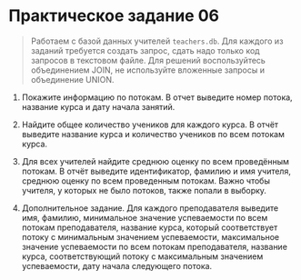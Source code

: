 # Практическое задание 06

> Работаем с базой данных учителей `teachers.db`.
> Для каждого из заданий требуется создать запрос, сдать надо только код запросов в текстовом файле.
> Для решений воспользуйтесь объединением JOIN, не используйте вложенные запросы и объединение UNION.

1. Покажите информацию по потокам. 
В отчет выведите номер потока, название курса и дату начала занятий.

2. Найдите общее количество учеников для каждого курса. 
В отчёт выведите название курса и количество учеников по всем потокам курса.
   
3. Для всех учителей найдите среднюю оценку по всем проведённым потокам. 
В отчёт выведите идентификатор, фамилию и имя учителя, среднюю оценку по всем проведенным потокам. Важно чтобы учителя, у которых не было потоков, также попали в выборку.
   
4. Дополнительное задание. 
Для каждого преподавателя выведите имя, фамилию, минимальное значение успеваемости по всем потокам преподавателя, название курса, который соответствует потоку с минимальным значением успеваемости, максимальное значение успеваемости по всем потокам преподавателя, название курса, соответствующий потоку с максимальным значением успеваемости, дату начала следующего потока.